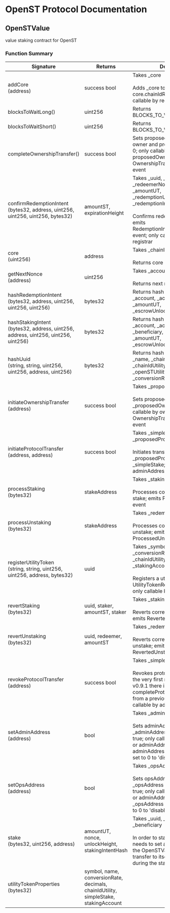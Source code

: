 # OpenST Protocol Documentation

## OpenSTValue


value staking contract for OpenST 

### Function Summary

Signature | Returns | Details
--- | --- | ---
addCore<br/>(address) | success bool | Takes _core<br/><br/>Adds _core to cores by core.chainIdRemote; only callable by registrar
blocksToWaitLong() | uint256 | Returns BLOCKS_TO_WAIT_LONG
blocksToWaitShort() | uint256 | Returns BLOCKS_TO_WAIT_SHORT
completeOwnershipTransfer() | success bool | Sets proposedOwner to owner and proposedOwner to 0; only callable by proposedOwner; emits OwnershipTransferCompleted event
confirmRedemptionIntent<br/>(bytes32, address, uint256, uint256, uint256, bytes32) | amountST, expirationHeight | Takes _uuid, _redeemer, _redeemerNonce, _amountUT, _redemptionUnlockHeight, _redemptionIntentHash<br/><br/>Confirms redemption intent; emits RedemptionIntentConfirmed event; only callable by registrar
core<br/>(uint256) | address | Takes _chainIdUtility<br/><br/>Returns core address
getNextNonce<br/>(address) | uint256 | Takes _account<br/><br/>Returns next nonce
hashRedemptionIntent<br/>(bytes32, address, uint256, uint256, uint256) | bytes32 | Returns hash of _uuid, _account, _accountNonce, _amountUT, _escrowUnlockHeight
hashStakingIntent<br/>(bytes32, address, uint256, address, uint256, uint256, uint256) | bytes32 | Returns hash of _uuid, _account, _accountNonce, _beneficiary, _amountST, _amountUT, _escrowUnlockHeight
hashUuid<br/>(string, string, uint256, uint256, address, uint256) | bytes32 | Returns hash of _symbol, _name, _chainIdValue, _chainIdUtility, _openSTUtility, _conversionRate
initiateOwnershipTransfer<br/>(address) | success bool | Takes _proposedOwner<br/><br/>Sets proposedOwner to _proposedOwner; only callable by owner; emits OwnershipTransferInitiated event
initiateProtocolTransfer<br/>(address, address) | success bool | Takes _simpleStake, _proposedProtocol<br/><br/>Initiates transfer to _proposedProtocol for _simpleStake; only callable by adminAddress
processStaking<br/>(bytes32) | stakeAddress | Takes _stakingIntentHash<br/><br/>Processes corresponding stake; emits ProcessedStake event
processUnstaking<br/>(bytes32) | stakeAddress | Takes _redemptionIntentHash<br/><br/>Processes corresponding unstake; emits ProcessedUnstake event
registerUtilityToken<br/>(string, string, uint256, uint256, address, bytes32) | uuid | Takes _symbol, _name, _conversionRate, _chainIdUtility, _stakingAccount, _checkUuid<br/><br/>Registers a utility token; emits UtilityTokenRegistered event; only callable by registrar
revertStaking<br/>(bytes32) | uuid, staker, amountST, staker | Takes _stakingIntentHash<br/><br/>Reverts corresponding stake; emits RevertedStake event
revertUnstaking<br/>(bytes32) | uuid, redeemer, amountST | Takes _redemptionIntentHash<br/><br/>Reverts corresponding unstake; emits RevertedUnstake event
revokeProtocolTransfer<br/>(address) | success bool | Takes _simpleStake<br/><br/>Revokes protocol transfer; on the very first released version v0.9.1 there is no need to completeProtocolTransfer from a previous version; only callable by adminAddress
setAdminAddress<br/>(address) | bool | Takes _adminAddress<br/><br/>Sets adminAddress to _adminAddress and returns true; only callable by owner or adminAddress; adminAddress can also be set to 0 to 'disable' it
setOpsAddress<br/>(address) | bool | Takes _opsAddress<br/><br/>Sets opsAddress to _opsAddress and returns true; only callable by owner or adminAddress; _opsAddress can also be set to 0 to 'disable' it
stake<br/>(bytes32, uint256, address) | amountUT, nonce, unlockHeight, stakingIntentHash | Takes _uuid, _amountST, _beneficiary<br/><br/>In order to stake the tx.origin needs to set an allowance for the OpenSTValue contract to transfer to itself to hold during the staking process.
utilityTokenProperties<br/>(bytes32) | symbol, name, conversionRate, decimals, chainIdUtility, simpleStake, stakingAccount | 


